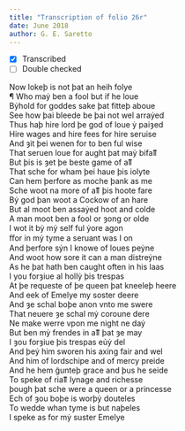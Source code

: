 ```yaml
---
title: "Transcription of folio 26r"
date: June 2018
author: G. E. Saretto
---
```


- [x] Transcribed
- [ ] Double checked

Now lokeþ is not þat an heih folye  
¶ Who maẏ ben a fool but if he loue  
Bẏhold for goddes sake þat fitteþ aboue  
See how þai bleede be þai not wel arraẏed  
Thus haþ hire lord þe god of loue ẏ paiȝed  
Hire wages and hire fees for hire seruise  
And ȝit þei wenen for to ben ful wise  
That seruen loue for aught þat maẏ bifaỻ  
But þis is ȝet þe beste game of aỻ  
That sche for wham þei haue þis iolyte  
Can hem þerfore as moche þank as me  
Sche woot na more of aỻ þis hoote fare  
Bẏ god þan woot a Cockow of an hare  
But al moot ben assaẏed hoot and colde  
A man moot ben a fool or ȝong or olde  
I wot it bẏ mẏ self ful ẏore agon  
ﬀor in mẏ tyme a seruant was I on  
And þerfore sẏn I knowe of loues peẏne  
And woot how sore it can a man distreẏne  
As he þat hath ben caught often in his laas  
I you forȝiue al hollẏ þis trespas  
At þe requeste of þe queen þat kneeleþ heere  
And eek of Emelye my soster deere  
And ȝe schal boþe anon vnto me swere  
That neuere ȝe schal mẏ coroune dere  
Ne make werre vpon me night ne daẏ  
But ben mẏ frendes in aỻ þat ȝe may  
I ȝou forȝiue þis trespas eủẏ del  
And þeẏ him sworen his axing fair and wel  
And him of lordschipe and of mercy preide  
And he hem g̃unteþ grace and þus he seide  
To speke of riaỻ lynage and richesse  
þough þat sche were a queen or a princesse  
Ech of ȝou boþe is worþẏ douteles  
To wedde whan tyme is but naþeles  
I speke as for mẏ suster Emelye  
